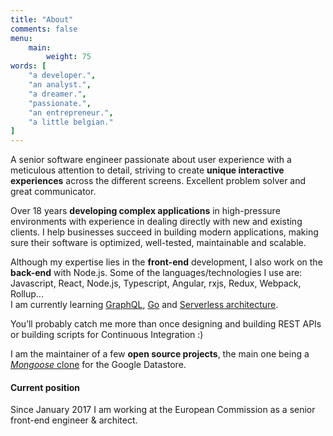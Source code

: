 ```yaml
---
title: "About"
comments: false
menu:
    main:
        weight: 75
words: [
    "a developer.",
    "an analyst.",
    "a dreamer.",
    "passionate.",
    "an entrepreneur.",
    "a little belgian."
]
---
```

A senior software engineer passionate about user experience with a meticulous attention to detail, striving to create **unique interactive experiences** across the different screens. Excellent problem solver and great communicator.

Over 18 years **developing complex applications** in high-pressure environments with experience in dealing directly with new and existing clients. I help businesses succeed in building modern applications, making sure their software is optimized, well-tested, maintainable and scalable.

Although my expertise lies in the **front-end** development, I also work on the **back-end** with Node.js.  Some of the languages/technologies I use are:  
Javascript, React, Node.js, Typescript, Angular, rxjs, Redux, Webpack, Rollup...  
I am currently learning [GraphQL](http://graphql.org/), [Go](https://golang.org/) and [Serverless architecture](https://aws.amazon.com/serverless/).

You’ll probably catch me more than once designing and building REST APIs or building scripts for Continuous Integration :)

I am the maintainer of a few **open source projects**, the main one being a [_Mongoose_ clone](https://github.com/sebelga/gstore-node) for the Google Datastore.

#### Current position

Since January 2017 I am working at the European Commission as a senior front-end engineer & architect.
